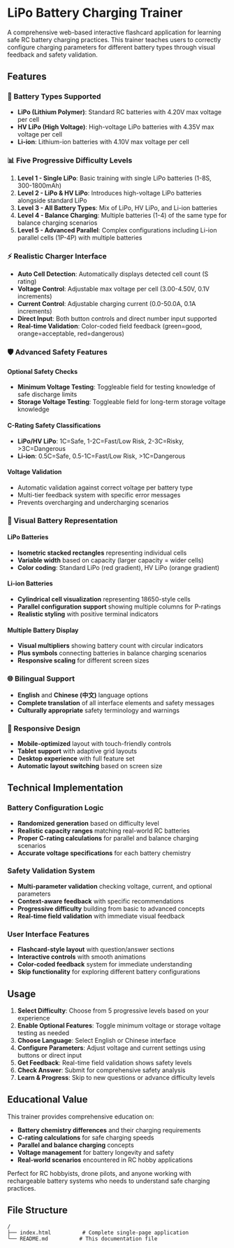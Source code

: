 # LiPo Battery Charging Trainer

A comprehensive web-based interactive flashcard application for learning safe RC battery charging practices. This trainer teaches users to correctly configure charging parameters for different battery types through visual feedback and safety validation.

## Features

### 🔋 Battery Types Supported
- **LiPo (Lithium Polymer)**: Standard RC batteries with 4.20V max voltage per cell
- **HV LiPo (High Voltage)**: High-voltage LiPo batteries with 4.35V max voltage per cell  
- **Li-ion**: Lithium-ion batteries with 4.10V max voltage per cell

### 📊 Five Progressive Difficulty Levels

1. **Level 1 - Single LiPo**: Basic training with single LiPo batteries (1-8S, 300-1800mAh)
2. **Level 2 - LiPo & HV LiPo**: Introduces high-voltage LiPo batteries alongside standard LiPo
3. **Level 3 - All Battery Types**: Mix of LiPo, HV LiPo, and Li-ion batteries
4. **Level 4 - Balance Charging**: Multiple batteries (1-4) of the same type for balance charging scenarios
5. **Level 5 - Advanced Parallel**: Complex configurations including Li-ion parallel cells (1P-4P) with multiple batteries

### ⚡ Realistic Charger Interface

- **Auto Cell Detection**: Automatically displays detected cell count (S rating)
- **Voltage Control**: Adjustable max voltage per cell (3.00-4.50V, 0.1V increments)
- **Current Control**: Adjustable charging current (0.0-50.0A, 0.1A increments)
- **Direct Input**: Both button controls and direct number input supported
- **Real-time Validation**: Color-coded field feedback (green=good, orange=acceptable, red=dangerous)

### 🛡️ Advanced Safety Features

#### Optional Safety Checks
- **Minimum Voltage Testing**: Toggleable field for testing knowledge of safe discharge limits
- **Storage Voltage Testing**: Toggleable field for long-term storage voltage knowledge

#### C-Rating Safety Classifications
- **LiPo/HV LiPo**: 1C=Safe, 1-2C=Fast/Low Risk, 2-3C=Risky, >3C=Dangerous
- **Li-ion**: 0.5C=Safe, 0.5-1C=Fast/Low Risk, >1C=Dangerous

#### Voltage Validation
- Automatic validation against correct voltage per battery type
- Multi-tier feedback system with specific error messages
- Prevents overcharging and undercharging scenarios

### 🎨 Visual Battery Representation

#### LiPo Batteries
- **Isometric stacked rectangles** representing individual cells
- **Variable width** based on capacity (larger capacity = wider cells)
- **Color coding**: Standard LiPo (red gradient), HV LiPo (orange gradient)

#### Li-ion Batteries  
- **Cylindrical cell visualization** representing 18650-style cells
- **Parallel configuration support** showing multiple columns for P-ratings
- **Realistic styling** with positive terminal indicators

#### Multiple Battery Display
- **Visual multipliers** showing battery count with circular indicators
- **Plus symbols** connecting batteries in balance charging scenarios
- **Responsive scaling** for different screen sizes

### 🌐 Bilingual Support
- **English** and **Chinese (中文)** language options
- **Complete translation** of all interface elements and safety messages
- **Culturally appropriate** safety terminology and warnings

### 📱 Responsive Design
- **Mobile-optimized** layout with touch-friendly controls
- **Tablet support** with adaptive grid layouts
- **Desktop experience** with full feature set
- **Automatic layout switching** based on screen size

## Technical Implementation

### Battery Configuration Logic
- **Randomized generation** based on difficulty level
- **Realistic capacity ranges** matching real-world RC batteries
- **Proper C-rating calculations** for parallel and balance charging scenarios
- **Accurate voltage specifications** for each battery chemistry

### Safety Validation System
- **Multi-parameter validation** checking voltage, current, and optional parameters
- **Context-aware feedback** with specific recommendations
- **Progressive difficulty** building from basic to advanced concepts
- **Real-time field validation** with immediate visual feedback

### User Interface Features
- **Flashcard-style layout** with question/answer sections
- **Interactive controls** with smooth animations
- **Color-coded feedback** system for immediate understanding
- **Skip functionality** for exploring different battery configurations

## Usage

1. **Select Difficulty**: Choose from 5 progressive levels based on your experience
2. **Enable Optional Features**: Toggle minimum voltage or storage voltage testing as needed
3. **Choose Language**: Select English or Chinese interface
4. **Configure Parameters**: Adjust voltage and current settings using buttons or direct input
5. **Get Feedback**: Real-time field validation shows safety levels
6. **Check Answer**: Submit for comprehensive safety analysis
7. **Learn & Progress**: Skip to new questions or advance difficulty levels

## Educational Value

This trainer provides comprehensive education on:
- **Battery chemistry differences** and their charging requirements
- **C-rating calculations** for safe charging speeds
- **Parallel and balance charging** concepts
- **Voltage management** for battery longevity and safety
- **Real-world scenarios** encountered in RC hobby applications

Perfect for RC hobbyists, drone pilots, and anyone working with rechargeable battery systems who needs to understand safe charging practices.

## File Structure

```
/
├── index.html          # Complete single-page application
└── README.md          # This documentation file
```